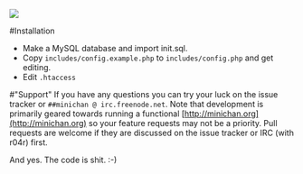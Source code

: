![](http://i.imgur.com/8SZWa2h.gif)


#Installation
* Make a MySQL database and import init.sql.
* Copy `includes/config.example.php` to `includes/config.php` and get editing.
* Edit `.htaccess`

#"Support"
If you have any questions you can try your luck on the issue tracker or `##minichan @ irc.freenode.net`. Note that development is primarily geared towards running a functional [http://minichan.org](http://minichan.org) so your feature requests may not be a priority. Pull requests are welcome if they are discussed on the issue tracker or IRC (with r04r) first.

And yes. The code is shit. :-)
